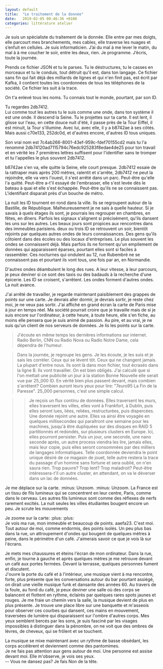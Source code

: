 ```yaml
---
layout: default
title:  "Le traitement de la donnée"
date:   2019-02-05 00:46:36 +0100
categories: littérature atelier
---
```


Je suis un spécialiste du traitement de la donnée. Elle entre par mes doigts, elle parcourt mes branchements, mes cables, elle traverse les nuages et s’enfuit en cellules. Je suis informaticien. J’ai du mal à me lever le matin, du mal à à me coucher le soir, entre les deux, rien. Je programme. J’écris, toute la journée.

Prends ce fichier JSON et tu le parses. Tu le déstructures, tu le casses en morceaux et tu le conduis, tout détruit qu'il est, dans ton langage. Ce fichier sans fin qui fait déjà des milliards de lignes et qui n'en finit pas, est écrit par Kafka, il contient toutes les coordonnées de tous les téléphones de la société. Ce fichier les suit à la trace.

On t'a enlevé tous les noms. Tu connais tout le monde, pourtant, par son ID. 

Tu regardes 2db7412.  
Lui comme tout les autres tu le suis comme une onde, dans ton système il est une onde. Il descend la Seine. Tu le projettes sur ta carte. Il est lent, il glisse sur l'eau, en cette douce nuit d'été, il passe près de la Tour Eiffel, il est minuit, la Tour s'illumine. Avec lui, avec elle, il y a b8742ae à ses côtés. Mais aussi c70e133, 252dc0d, et d'autres encore, d'autres ID tous uniques.

Son vrai nom est 7c4ab266-8001-43ef-959c-fdef70155cd2 mais tu l'a renommé 2db74120ad7115794c76edc925283f8edae4de25 pour ton travail et en vérité les 7 premières lettres suffisent pour l'identifier sans te tromper et tu l'appelles le plus souvent 2db7412.  

b8742ae s'en va, elle quitte la Seine, elle court presque. 2db7412 essaie de la rattraper mais après 200 mètres, ralentit et s'arrête, 2db7412 ne peut la rejoindre, elle va vers l'ouest, il s'est arrêté dans un parc. Peut-être qu'elle l'a quitté. Peut-être a-t'il essayé de l'embrasser, elle s'est levée dès le bateau à quai et elle s'est échappée. Peut-être qu'ils ne se connaissent pas. L'identifiant disparait près d'un bouche de métro.

La nuit les ID tournent en rond dans la ville. Ils se regroupent autour de la Bastille, de République. Malheureusement je ne sais à quelle hauteur. Si je savais à quels étages ils sont, je pourrais les regrouper en chambres, en fêtes, en dîners. Parfois les signaux s'alignent si précisément, qu'ils dansent les uns sur les autres. Les beaux jours sont propices aux rencontres dans des immeubles parisiens. deux ou trois ID se retrouvent un soir, bientôt rejoints par quelques autres ondes de leurs connaissances. Des gens qu'ils côtoient dans des écoles ou des locaux d'entreprises. Le plus souvent les ondes se connaissent déjà. Mais parfois ils ne forment qu'un empilement de données qui apparaissent éparses, pourtant elles sont si faciles à rassembler. Ces nocturnes qui ondulent au 12, rue Rubembré ne se connaissent pas et pourtant ils vont tous, une fois par an, en Normandie.

D'autres ondes déambulent le long des rues. A leur vitesse, à leur parcours, je peux deviner si ce sont des taxis ou des badauds à la recherche d'une épicerie. Les ID se croisent, s'arrêtent. Les ondes forment d'autres ondes. La nuit avance.

J'ai arrêté de travailler, je regarde maintenant paisiblement des grappes de points sur une carte. Je devrais aller dormir, je devrais sortir, je reste chez moi, je ne veux pas sortir. J'ai affiché en grand écran la carte de Paris mise à jour en temps réel. Ma société pourrait croire que je travaille mais de si je suis encore sur l'ordinateur, à cette heure, à toute heure, elle s'en fiche, au moins elle pensera que je suis animé de passion. Au pire, et au vrai, je ne suis qu'un client de nos serveurs de données. Je lis les points sur la carte.  

> J'écoute en même temps les dernières informations sur internet. Radio Berlin, CNN ou Radio Nova ou Radio Notre Dame, cela dépendra de l'humeur.


> Dans la journée, je regroupe les gens. Je les écoute, je les suis et je sais les corréler. Ceux qui se lèvent tôt. Ceux qui ne changent jamais. La plupart d'entre nous. Ils sont là dans mon fichier, tout écrasés dans la ligne B. Ils vont travailler. On est bien obligés. J'ai calculé que si l'on mettait une publicité un jour à la station Bonne Nouvelle elle serait vue par 25_000 ID. En vérité bien plus passent devant, mais combien s'arrêtent? Combien auront leurs yeux pour lire: "7euro95 La Fin de la Paresse".
> 25_000 personnes, c'est une simple calcul.

>> Je reçois un flux continu de données. Elles traversent les murs, elles traversent les villes, elles vont à Frankfort, à Dublin, puis elles seront lues, liées, reliées, restructurées, puis dispercées. Une donnée rejoint une autre. Elles va ainsi être voyagée en quelques millisecondes qui paraîtront une semaine pour les machines, jusqu'à être dupliquées sur des disques en RAID 5 partitionnés et redondés, sur plusieurs clusters en Europe. Ici, elles pourront persister. Puis un jour, une seconde, une nano seconde après, un autre process viendra les lire, jamais elles, mais leur copie, puis elles seront consommées par des milliers de langages informatiques. Telle coordonnée deviendra le point unique désiré de ce magasin de jouet, telle autre restera la trace du passage d'un homme sans fortune et sera oublié, on n'en saura rien. Trop pauvre? Trop lent? Trop maladroit? Peut-être intéressera-t'il un autre cluster, en attendant, on va le déverser dans un lac de données.

Je me déplace sur la carte. :minus: Unzoom. :minus: Unzoom. La France est un tissu de fils lumineux qui se concentrent en leur centre, Paris, comme dans le cerveau. Les autres fils lumineux sont comme des réflexes de nerfs rarement excités. La nuit seules les villes étudiantes bougent encore un peu. Je scrute les mouvements 

Je zoome sur la carte: :plus: :plus:  
Je vois ma rue, mon immeuble et beaucoup de points. aaefa23. C'est moi. Tout autour de moi, comme endormis, des points isolés. Un peu plus bas dans la rue, un attroupement d'ondes qui bougent de quelques mètres à peine, dans le périmètre d'un café. J'aimerais savoir ce que je vois là sur l'écrans.

Je mets mes chaussures et éteins l'écran de mon ordinateur. Dans la rue, enfin, je tourne à gauche et après quelques mètres je me retrouve devant un café aux portes fermées. Devant la terrasse, quelques personnes fument et discutent.  
J'ouvre la porte du café et à l'intérieur, une musique vient à ma rencontre, forte, plus présente que les conversations autour du bar pourtant assiégé, on dirait une vieille musique funk et dansante des années 60. Au travers de la foule, au fond du café, je peux deviner une salle où des corps se balancent et flottent en rythme, éclairés par quelques rares spots jaunes et rouges. Je me fraie un chemin vers la salle, la musique devient de plus en plus présente. Je trouve une place libre sur une banquette et m'asseois pour observer ces courbes qui dansent, ces mains en mouvement, traversées de lumière qui disparaissent sur l'ombre d'autres corps. Mes yeux semblent bercés par les sons, je suis fasciné par les visages impossibles à distinguer dans la pénombre, on ne voit que des ombres de lèvres, de cheveux, qui se frôlent et se touchent. 

La musique se mixe maintenant avec un rythme de basse obsédant, les corps accélèrent et deviennent comme des pantomimes.  
Je ne fais pas attention aux gens autour de moi. Une personne est assise devant moi. Elle m'observe, je vois ses yeux.  
--  Vous ne dansez pas?
Je fais Non de la tête.


